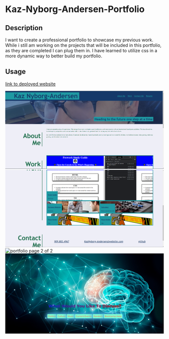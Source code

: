 # Kaz-Nyborg-Andersen-Portfolio

## Description

I want to create a professional portfolio to showcase my previous work. While i still am working on the
projects that will be included in this portfolio, as they are completed I can plug them in. I have learned to utilize css in a more dynamic way to better build my portfolio.

## Usage


[link to deployed website](https://kaznyborg.github.io/Kaz-Nyborg-Andersen-Portfolio/) 

![portfolio page 1 0f 2](./images/portfolio_1.png)
![portfolio page 2 of 2](./images/portfolio_2.png)
![portfolio page 2 of 2](./images/create_account.png)
![portfolio page 2 of 2](./images/categories.png)